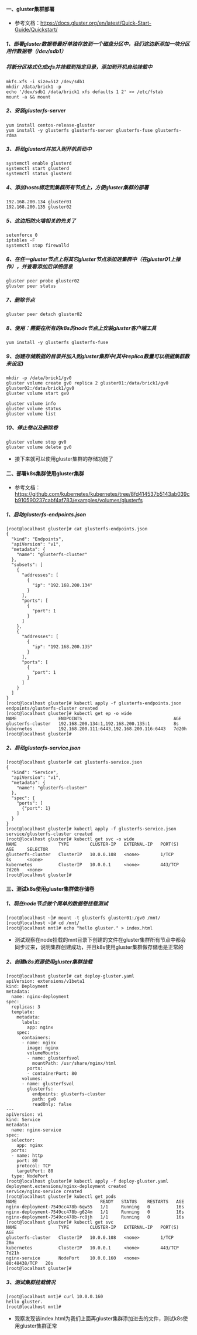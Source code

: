 #### 一、gluster集群部署

- 参考文档：https://docs.gluster.org/en/latest/Quick-Start-Guide/Quickstart/

##### 1、部署gluster数据卷最好单独存放到一个磁盘分区中，我们这边新添加一块分区用作数据卷（/dev/sdb1）
##### 将新分区格式化成xfs并挂载到指定目录，添加到开机自动挂载中

	mkfs.xfs -i size=512 /dev/sdb1 
	mkdir /data/brick1 -p
	echo '/dev/sdb1 /data/brick1 xfs defaults 1 2' >> /etc/fstab 
	mount -a && mount
	
##### 2、安装glusterfs-server

    yum install centos-release-gluster
    yum install -y glusterfs glusterfs-server glusterfs-fuse glusterfs-rdma
    
##### 3、启动glusterd并加入到开机启动中

    systemctl enable glusterd
    systemctl start glusterd
    systemctl status glusterd
    
##### 4、添加hosts绑定到集群所有节点上，方便gluster集群的部署

    192.168.200.134 gluster01
    192.168.200.135 gluster02

##### 5、这边把防火墙相关的先关了

    setenforce 0
    iptables -F
    systemctl stop firewalld
    
##### 6、在任一gluster节点上将其它gluster节点添加进集群中（在gluster01上操作），并查看添加后详细信息

    gluster peer probe gluster02
    gluster peer status
    

##### 7、删除节点

    gluster peer detach gluster02
    
##### 8、使用：需要在所有的k8s的node节点上安装gluster客户端工具

    yum install -y glusterfs glusterfs-fuse

##### 9、创建存储数据的目录并加入到gluster集群中(其中replica数量可以根据集群数来设定)

    mkdir -p /data/brick1/gv0
    gluster volume create gv0 replica 2 gluster01:/data/brick1/gv0 gluster02:/data/brick1/gv0
    gluster volume start gv0
     
    gluster volume info
    gluster volume status
    gluster volume list
    
##### 10、停止卷以及删除卷

    gluster volume stop gv0
    gluster volume delete gv0

- 接下来就可以使用gluster集群的存储功能了

#### 二、部署k8s集群使用gluster集群

- 参考文档： https://github.com/kubernetes/kubernetes/tree/8fd414537b5143ab039cb910590237cabf4af783/examples/volumes/glusterfs

##### 1、启动glusterfs-endpoints.json

	[root@localhost gluster]# cat glusterfs-endpoints.json 
	{
	  "kind": "Endpoints",
	  "apiVersion": "v1",
	  "metadata": {
		"name": "glusterfs-cluster"
	  },
	  "subsets": [
		{
		  "addresses": [
			{
			  "ip": "192.168.200.134"
			}
		  ],
		  "ports": [
			{
			  "port": 1
			}
		  ]
		},
		{
		  "addresses": [
			{
			  "ip": "192.168.200.135"
			}
		  ],
		  "ports": [
			{
			  "port": 1
			}
		  ]
		}
	  ]
	}
	[root@localhost gluster]# kubectl apply -f glusterfs-endpoints.json 
	endpoints/glusterfs-cluster created
	[root@localhost gluster]# kubectl get ep -o wide
	NAME                ENDPOINTS                                   AGE
	glusterfs-cluster   192.168.200.134:1,192.168.200.135:1         8s
	kubernetes          192.168.200.111:6443,192.168.200.116:6443   7d20h
	[root@localhost gluster]# 
	
##### 2、启动glusterfs-service.json

	[root@localhost gluster]# cat glusterfs-service.json 
	{
	  "kind": "Service",
	  "apiVersion": "v1",
	  "metadata": {
		"name": "glusterfs-cluster"
	  },
	  "spec": {
		"ports": [
		  {"port": 1}
		]
	  }
	}
	[root@localhost gluster]# kubectl apply -f glusterfs-service.json 
	service/glusterfs-cluster created
	[root@localhost gluster]# kubectl get svc -o wide
	NAME                TYPE        CLUSTER-IP   EXTERNAL-IP   PORT(S)   AGE     SELECTOR
	glusterfs-cluster   ClusterIP   10.0.0.108   <none>        1/TCP     4s      <none>
	kubernetes          ClusterIP   10.0.0.1     <none>        443/TCP   7d20h   <none>
	[root@localhost gluster]# 

#### 三、测试k8s使用gluster集群做存储卷

##### 1、现在node节点做个简单的数据卷挂载测试

	[root@localhost ~]# mount -t glusterfs gluster01:/gv0 /mnt/
	[root@localhost ~]# cd /mnt/
	[root@localhost mnt]# echo "hello gluster." > index.html

- 测试观察在node挂载的mnt目录下创建的文件在gluster集群所有节点中都会同步过来，说明集群创建成功，并且k8s使用gluster集群做存储也是正常的

##### 2、创建k8s资源使用gluster集群挂载

	[root@localhost gluster]# cat deploy-gluster.yaml 
	apiVersion: extensions/v1beta1
	kind: Deployment
	metadata:
	  name: nginx-deployment
	spec:
	  replicas: 3
	  template:
		metadata:
		  labels:
			app: nginx
		spec:
		  containers:
		  - name: nginx
			image: nginx
			volumeMounts:
			- name: glusterfsvol
			  mountPath: /usr/share/nginx/html
			ports:
			- containerPort: 80
		  volumes:
		  - name: glusterfsvol
			glusterfs:
			  endpoints: glusterfs-cluster
			  path: gv0
			  readOnly: false
	---
	apiVersion: v1
	kind: Service
	metadata:
	  name: nginx-service
	spec:
	  selector:
		app: nginx
	  ports:
	  - name: http
		port: 80
		protocol: TCP
		targetPort: 80
	  type: NodePort
	[root@localhost gluster]# kubectl apply -f deploy-gluster.yaml 
	deployment.extensions/nginx-deployment created
	service/nginx-service created
	[root@localhost gluster]# kubectl get pods
	NAME                                READY   STATUS    RESTARTS   AGE
	nginx-deployment-7549cc478b-6qw55   1/1     Running   0          16s
	nginx-deployment-7549cc478b-g624m   1/1     Running   0          16s
	nginx-deployment-7549cc478b-rc8jh   1/1     Running   0          16s
	[root@localhost gluster]# kubectl get svc
	NAME                TYPE        CLUSTER-IP   EXTERNAL-IP   PORT(S)        AGE
	glusterfs-cluster   ClusterIP   10.0.0.108   <none>        1/TCP          28m
	kubernetes          ClusterIP   10.0.0.1     <none>        443/TCP        7d21h
	nginx-service       NodePort    10.0.0.160   <none>        80:48438/TCP   20s
	[root@localhost gluster]# 
	
##### 3、测试集群挂载情况

    [root@localhost mnt]# curl 10.0.0.160
    hello gluster.
    [root@localhost mnt]# 
    
- 观察发现该index.html为我们上面再gluster集群添加进去的文件，测试k8s使用gluster集群正常